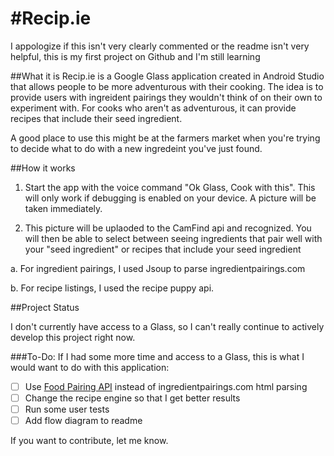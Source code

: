 #Recip.ie
========
I appologize if this isn't very clearly commented or the readme isn't very helpful, this is my first project on Github and I'm still learning

##What it is
Recip.ie is a Google Glass application created in Android Studio that allows people to be more adventurous with their cooking. The idea is to provide users with ingreident pairings they wouldn't think of on their own to experiment with. For cooks who aren't as adventurous, it can provide recipes that include their seed ingredient.

A good place to use this might be at the farmers market when you're trying to decide what to do with a new ingredeint you've just found.

##How it works

1. Start the app with the voice command "Ok Glass, Cook with this". This will only work if debugging is enabled on your device. A picture will be taken immediately.

2. This picture will be uplaoded to the CamFind api and recognized. You will then be able to select between seeing ingredients that pair well with your "seed ingredient" or recipes that include your seed ingredient
  
  a. For ingredient pairings, I used Jsoup to parse ingredientpairings.com
  
  b. For recipe listings, I used the recipe puppy api.
  
##Project Status

I don't currently have access to a Glass, so I can't really continue to actively develop this project right now.

###To-Do:
If I had some more time and access to a Glass, this is what I would want to do with this application:
- [ ] Use [Food Pairing API](https://www.foodpairing.com/en/home) instead of ingredientpairings.com html parsing
- [ ] Change the recipe engine so that I get better results
- [ ] Run some user tests
- [ ] Add flow diagram to readme

If you want to contribute, let me know.
